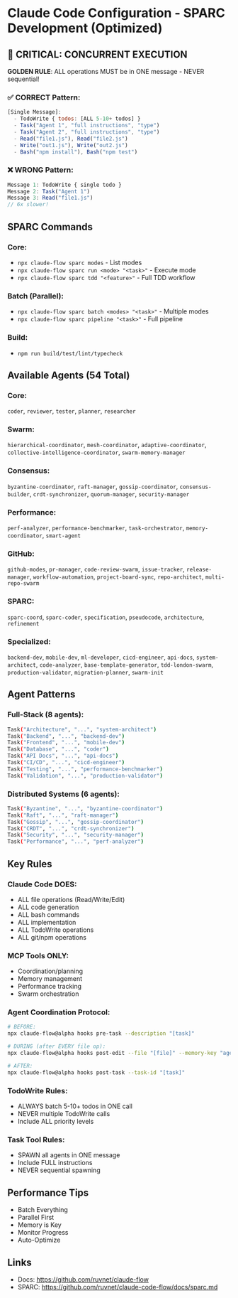 # Claude Code Configuration - SPARC Development (Optimized)

## 🚨 CRITICAL: CONCURRENT EXECUTION

**GOLDEN RULE**: ALL operations MUST be in ONE message - NEVER sequential!

### ✅ CORRECT Pattern:
```javascript
[Single Message]:
  - TodoWrite { todos: [ALL 5-10+ todos] }
  - Task("Agent 1", "full instructions", "type")
  - Task("Agent 2", "full instructions", "type")
  - Read("file1.js"), Read("file2.js")
  - Write("out1.js"), Write("out2.js")
  - Bash("npm install"), Bash("npm test")
```

### ❌ WRONG Pattern:
```javascript
Message 1: TodoWrite { single todo }
Message 2: Task("Agent 1")
Message 3: Read("file1.js")
// 6x slower!
```

## SPARC Commands

### Core:
- `npx claude-flow sparc modes` - List modes
- `npx claude-flow sparc run <mode> "<task>"` - Execute mode
- `npx claude-flow sparc tdd "<feature>"` - Full TDD workflow

### Batch (Parallel):
- `npx claude-flow sparc batch <modes> "<task>"` - Multiple modes
- `npx claude-flow sparc pipeline "<task>"` - Full pipeline

### Build:
- `npm run build/test/lint/typecheck`

## Available Agents (54 Total)

### Core: 
`coder`, `reviewer`, `tester`, `planner`, `researcher`

### Swarm:
`hierarchical-coordinator`, `mesh-coordinator`, `adaptive-coordinator`, `collective-intelligence-coordinator`, `swarm-memory-manager`

### Consensus:
`byzantine-coordinator`, `raft-manager`, `gossip-coordinator`, `consensus-builder`, `crdt-synchronizer`, `quorum-manager`, `security-manager`

### Performance:
`perf-analyzer`, `performance-benchmarker`, `task-orchestrator`, `memory-coordinator`, `smart-agent`

### GitHub:
`github-modes`, `pr-manager`, `code-review-swarm`, `issue-tracker`, `release-manager`, `workflow-automation`, `project-board-sync`, `repo-architect`, `multi-repo-swarm`

### SPARC:
`sparc-coord`, `sparc-coder`, `specification`, `pseudocode`, `architecture`, `refinement`

### Specialized:
`backend-dev`, `mobile-dev`, `ml-developer`, `cicd-engineer`, `api-docs`, `system-architect`, `code-analyzer`, `base-template-generator`, `tdd-london-swarm`, `production-validator`, `migration-planner`, `swarm-init`

## Agent Patterns

### Full-Stack (8 agents):
```bash
Task("Architecture", "...", "system-architect")
Task("Backend", "...", "backend-dev")
Task("Frontend", "...", "mobile-dev")
Task("Database", "...", "coder")
Task("API Docs", "...", "api-docs")
Task("CI/CD", "...", "cicd-engineer")
Task("Testing", "...", "performance-benchmarker")
Task("Validation", "...", "production-validator")
```

### Distributed Systems (6 agents):
```bash
Task("Byzantine", "...", "byzantine-coordinator")
Task("Raft", "...", "raft-manager")
Task("Gossip", "...", "gossip-coordinator")
Task("CRDT", "...", "crdt-synchronizer")
Task("Security", "...", "security-manager")
Task("Performance", "...", "perf-analyzer")
```

## Key Rules

### Claude Code DOES:
- ALL file operations (Read/Write/Edit)
- ALL code generation
- ALL bash commands
- ALL implementation
- ALL TodoWrite operations
- ALL git/npm operations

### MCP Tools ONLY:
- Coordination/planning
- Memory management
- Performance tracking
- Swarm orchestration

### Agent Coordination Protocol:
```bash
# BEFORE:
npx claude-flow@alpha hooks pre-task --description "[task]"

# DURING (after EVERY file op):
npx claude-flow@alpha hooks post-edit --file "[file]" --memory-key "agent/[step]"

# AFTER:
npx claude-flow@alpha hooks post-task --task-id "[task]"
```

### TodoWrite Rules:
- ALWAYS batch 5-10+ todos in ONE call
- NEVER multiple TodoWrite calls
- Include ALL priority levels

### Task Tool Rules:
- SPAWN all agents in ONE message
- Include FULL instructions
- NEVER sequential spawning

## Performance Tips
- Batch Everything
- Parallel First
- Memory is Key
- Monitor Progress
- Auto-Optimize

## Links
- Docs: https://github.com/ruvnet/claude-flow
- SPARC: https://github.com/ruvnet/claude-code-flow/docs/sparc.md